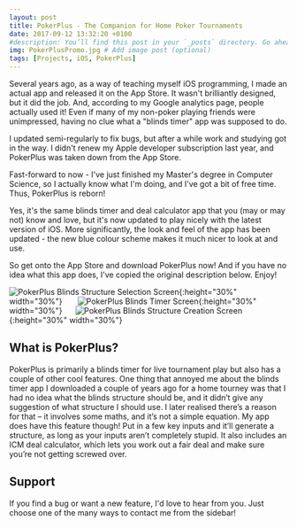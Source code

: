 ```yaml
---
layout: post
title: PokerPlus - The Companion for Home Poker Tournaments
date: 2017-09-12 13:32:20 +0100
#description: You’ll find this post in your `_posts` directory. Go ahead and edit it and re-build the site to see your changes. # Add post description (optional)
img: PokerPlusPromo.jpg # Add image post (optional)
tags: [Projects, iOS, PokerPlus]
---
```

Several years ago, as a way of teaching myself iOS programming, I made an actual app and released it on the App Store. It wasn't brilliantly designed, but it did the job. And, according to my Google analytics page, people actually used it! Even if many of my non-poker playing friends were unimpressed, having no clue what a "blinds timer" app was supposed to do.

I updated semi-regularly to fix bugs, but after a while work and studying got in the way. I didn't renew my Apple developer subscription last year, and PokerPlus was taken down from the App Store.

Fast-forward to now - I've just finished my Master's degree in Computer Science, so I actually know what I'm doing, and I've got a bit of free time. Thus, PokerPlus is reborn!

Yes, it's the same blinds timer and deal calculator app that you (may or may not) know and love, but it's now updated to play nicely with the latest version of iOS. More significantly, the look and feel of the app has been updated - the new blue colour scheme makes it much nicer to look at and use.

So get onto the App Store and download PokerPlus now! And if you have no idea what this app does, I've copied the original description below. Enjoy!

![PokerPlus Blinds Structure Selection Screen]({{site.baseurl}}/assets/img/PokerPlusScreen1.png){:height="30%" width="30%"} &nbsp;&nbsp;&nbsp;&nbsp;&nbsp;
![PokerPlus Blinds Timer Screen]({{site.baseurl}}/assets/img/PokerPlusScreen2.png){:height="30%" width="30%"}&nbsp;&nbsp;&nbsp;&nbsp;&nbsp;
![PokerPlus Blinds Structure Creation Screen]({{site.baseurl}}/assets/img/PokerPlusScreen3.png){:height="30%" width="30%"}

## What is PokerPlus?

PokerPlus is primarily a blinds timer for live tournament play but also has a couple of other cool features. One thing that annoyed me about the blinds timer app I downloaded a couple of years ago for a home tourney was that I had no idea what the blinds structure should be, and it didn’t give any suggestion of what structure I should use. I later realised there’s a reason for that – it involves some maths, and it’s not a simple equation. My app does have this feature though! Put in a few key inputs and it’ll generate a structure, as long as your inputs aren’t completely stupid. It also includes an ICM deal calculator, which lets you work out a fair deal and make sure you’re not getting screwed over.

## Support

If you find a bug or want a new feature, I'd love to hear from you. Just choose one of the many ways to contact me from the sidebar!
